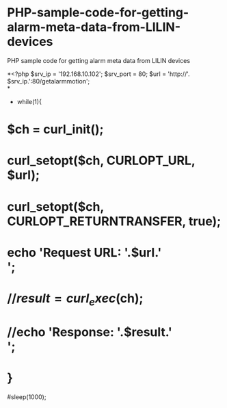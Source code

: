 # PHP-sample-code-for-getting-alarm-meta-data-from-LILIN-devices
PHP sample code for getting alarm meta data from LILIN devices

*<?php 
 $srv_ip = '192.168.10.102';
  $srv_port = 80;
  $url = 'http://'. $srv_ip.':80/getalarmmotion';  
*
* while(1){        
#    $ch = curl_init(); 
#    curl_setopt($ch, CURLOPT_URL, $url);
#    curl_setopt($ch, CURLOPT_RETURNTRANSFER, true); 
#    echo 'Request URL:  '.$url.'<br>';        
#    //$result = curl_exec($ch);  
#    //echo 'Response:  '.$result.'<br>';
#    }    
#sleep(1000);   
